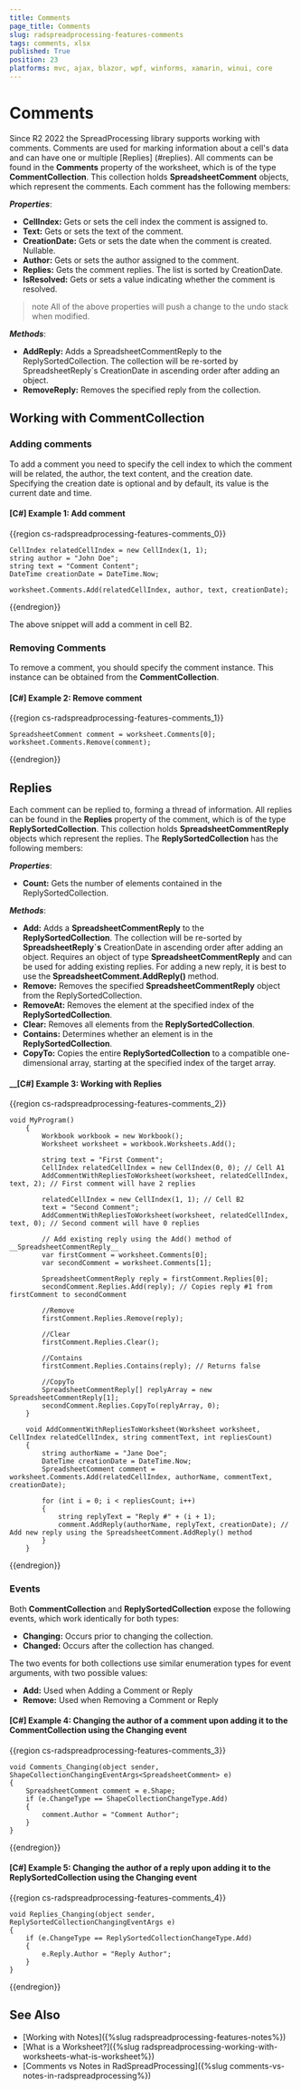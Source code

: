 ```yaml
---
title: Comments
page_title: Comments 
slug: radspreadprocessing-features-comments
tags: comments, xlsx
published: True
position: 23
platforms: mvc, ajax, blazor, wpf, winforms, xamarin, winui, core
---
```



# Comments

Since R2 2022 the SpreadProcessing library supports working with comments. Comments are used for marking information about a cell's data and can have one or multiple [Replies] (#replies). All comments can be found in the __Comments__ property of the worksheet, which is of the type __CommentCollection__. This collection holds __SpreadsheetComment__ objects, which represent the comments. Each comment has the following members:

***Properties***:

* __CellIndex:__  Gets or sets the cell index the comment is assigned to. 
* __Text:__ Gets or sets the text of the comment. 
* __CreationDate:__ Gets or sets the date when the comment is created. Nullable.
* __Author:__ Gets or sets the author assigned to the comment.
* __Replies:__ Gets the comment replies. The list is sorted by CreationDate.
* __IsResolved:__ Gets or sets a value indicating whether the comment is resolved.

 >note All of the above properties will push a change to the undo stack when modified. 
 
***Methods***:

* __AddReply:__ Adds a SpreadsheetCommentReply to the ReplySortedCollection. The collection will be re-sorted by SpreadsheetReply`s CreationDate in ascending order after adding an object.
* __RemoveReply:__ Removes the specified reply from the collection.

## Working with CommentCollection

### Adding comments

To add a comment you need to specify the cell index to which the comment will be related, the author, the text content, and the creation date. Specifying the creation date is optional and by default, its value is the current date and time.

#### __[C#] Example 1: Add comment__

{{region cs-radspreadprocessing-features-comments_0}}
	
    CellIndex relatedCellIndex = new CellIndex(1, 1);
    string author = "John Doe";
    string text = "Comment Content";
	DateTime creationDate = DateTime.Now;

	worksheet.Comments.Add(relatedCellIndex, author, text, creationDate);

{{endregion}}

The above snippet will add a comment in cell B2.


### Removing Comments

To remove a comment, you should specify the comment instance. This instance can be obtained from the __CommentCollection__.

#### __[C#] Example 2: Remove comment__

{{region cs-radspreadprocessing-features-comments_1}}
	
    SpreadsheetComment comment = worksheet.Comments[0];
	worksheet.Comments.Remove(comment);

{{endregion}}


## Replies

Each comment can be replied to, forming a thread of information. All replies can be found in the __Replies__ property of the comment, which is of the type __ReplySortedCollection__. This collection holds __SpreadsheetCommentReply__ objects which represent the replies. The __ReplySortedCollection__ has the following members:

***Properties***:

* __Count:__ Gets the number of elements contained in the ReplySortedCollection.

***Methods***:

* __Add:__ Adds a __SpreadsheetCommentReply__ to the __ReplySortedCollection__. The collection will be re-sorted by __SpreadsheetReply`s__ CreationDate in ascending order after adding an object. Requires an object of type __SpreadsheetCommentReply__ and can be used for adding existing replies. For adding a new reply, it is best to use the __SpreadsheetComment.AddReply()__ method.
* __Remove:__ Removes the specified __SpreadsheetCommentReply__ object from the ReplySortedCollection.
* __RemoveAt:__ Removes the element at the specified index of the __ReplySortedCollection__.
* __Clear:__ Removes all elements from the __ReplySortedCollection__.
* __Contains:__ Determines whether an element is in the __ReplySortedCollection__.
* __CopyTo:__ Copies the entire __ReplySortedCollection__ to a compatible one-dimensional array, starting at the specified index of the target array.


#### __[C#] Example 3: Working with Replies

{{region cs-radspreadprocessing-features-comments_2}}

	void MyProgram()
        {
            Workbook workbook = new Workbook();
            Worksheet worksheet = workbook.Worksheets.Add();

            string text = "First Comment";
            CellIndex relatedCellIndex = new CellIndex(0, 0); // Cell A1
            AddCommentWithRepliesToWorksheet(worksheet, relatedCellIndex, text, 2); // First comment will have 2 replies

            relatedCellIndex = new CellIndex(1, 1); // Cell B2
            text = "Second Comment";
            AddCommentWithRepliesToWorksheet(worksheet, relatedCellIndex, text, 0); // Second comment will have 0 replies

            // Add existing reply using the Add() method of __SpreadsheetCommentReply__
            var firstComment = worksheet.Comments[0];
            var secondComment = worksheet.Comments[1];

            SpreadsheetCommentReply reply = firstComment.Replies[0];
            secondComment.Replies.Add(reply); // Copies reply #1 from firstComment to secondComment

            //Remove
            firstComment.Replies.Remove(reply);

            //Clear
            firstComment.Replies.Clear();

            //Contains
            firstComment.Replies.Contains(reply); // Returns false

            //CopyTo
            SpreadsheetCommentReply[] replyArray = new SpreadsheetCommentReply[1];
            secondComment.Replies.CopyTo(replyArray, 0);
        }

        void AddCommentWithRepliesToWorksheet(Worksheet worksheet, CellIndex relatedCellIndex, string commentText, int repliesCount)
        {
            string authorName = "Jane Doe";
            DateTime creationDate = DateTime.Now;
            SpreadsheetComment comment = worksheet.Comments.Add(relatedCellIndex, authorName, commentText, creationDate);

            for (int i = 0; i < repliesCount; i++)
            {
                string replyText = "Reply #" + (i + 1);
                comment.AddReply(authorName, replyText, creationDate); // Add new reply using the SpreadsheetComment.AddReply() method 
            }
        }

{{endregion}}


### Events

Both __CommentCollection__ and __ReplySortedCollection__ expose the following events, which work identically for both types:
* __Changing:__ Occurs prior to changing the collection.
* __Changed:__ Occurs after the collection has changed.

The two events for both collections use similar enumeration types for event arguments, with two possible values:
 
* __Add:__ Used when Adding a Comment or Reply
* __Remove:__ Used when Removing a Comment or Reply

#### __[C#] Example 4: Changing the author of a comment upon adding it to the CommentCollection using the Changing event__

{{region cs-radspreadprocessing-features-comments_3}}

    void Comments_Changing(object sender, ShapeCollectionChangingEventArgs<SpreadsheetComment> e)
	{
		SpreadsheetComment comment = e.Shape;
		if (e.ChangeType == ShapeCollectionChangeType.Add)
		{
			comment.Author = "Comment Author";
		}
	}

{{endregion}}

#### __[C#] Example 5: Changing the author of a reply upon adding it to the ReplySortedCollection using the Changing event__

{{region cs-radspreadprocessing-features-comments_4}}

	void Replies_Changing(object sender, ReplySortedCollectionChangingEventArgs e)
	{
		if (e.ChangeType == ReplySortedCollectionChangeType.Add)
		{
			e.Reply.Author = "Reply Author";
		}
	}

{{endregion}}



## See Also

 * [Working with Notes]({%slug radspreadprocessing-features-notes%})
 * [What is a Worksheet?]({%slug radspreadprocessing-working-with-worksheets-what-is-worksheet%})
 * [Comments vs Notes in RadSpreadProcessing]({%slug comments-vs-notes-in-radspreadprocessing%})
